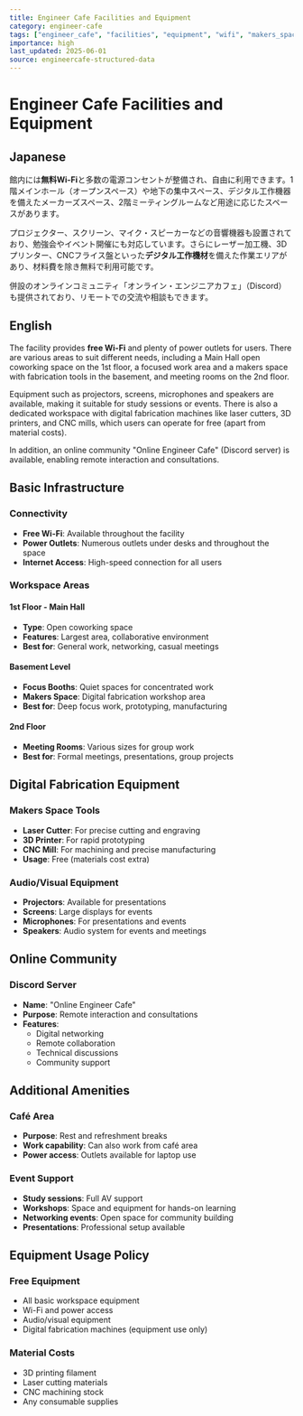 ```yaml
---
title: Engineer Cafe Facilities and Equipment
category: engineer-cafe
tags: ["engineer_cafe", "facilities", "equipment", "wifi", "makers_space", "digital_fabrication"]
importance: high
last_updated: 2025-06-01
source: engineercafe-structured-data
---
```


# Engineer Cafe Facilities and Equipment

## Japanese

館内には**無料Wi-Fi**と多数の電源コンセントが整備され、自由に利用できます。1階メインホール（オープンスペース）や地下の集中スペース、デジタル工作機器を備えたメーカーズスペース、2階ミーティングルームなど用途に応じたスペースがあります。

プロジェクター、スクリーン、マイク・スピーカーなどの音響機器も設置されており、勉強会やイベント開催にも対応しています。さらにレーザー加工機、3Dプリンター、CNCフライス盤といった**デジタル工作機材**を備えた作業エリアがあり、材料費を除き無料で利用可能です。

併設のオンラインコミュニティ「オンライン・エンジニアカフェ」（Discord）も提供されており、リモートでの交流や相談もできます。

## English

The facility provides **free Wi-Fi** and plenty of power outlets for users. There are various areas to suit different needs, including a Main Hall open coworking space on the 1st floor, a focused work area and a makers space with fabrication tools in the basement, and meeting rooms on the 2nd floor.

Equipment such as projectors, screens, microphones and speakers are available, making it suitable for study sessions or events. There is also a dedicated workspace with digital fabrication machines like laser cutters, 3D printers, and CNC mills, which users can operate for free (apart from material costs).

In addition, an online community "Online Engineer Cafe" (Discord server) is available, enabling remote interaction and consultations.

## Basic Infrastructure

### Connectivity
- **Free Wi-Fi**: Available throughout the facility
- **Power Outlets**: Numerous outlets under desks and throughout the space
- **Internet Access**: High-speed connection for all users

### Workspace Areas

#### 1st Floor - Main Hall
- **Type**: Open coworking space
- **Features**: Largest area, collaborative environment
- **Best for**: General work, networking, casual meetings

#### Basement Level
- **Focus Booths**: Quiet spaces for concentrated work
- **Makers Space**: Digital fabrication workshop area
- **Best for**: Deep focus work, prototyping, manufacturing

#### 2nd Floor
- **Meeting Rooms**: Various sizes for group work
- **Best for**: Formal meetings, presentations, group projects

## Digital Fabrication Equipment

### Makers Space Tools
- **Laser Cutter**: For precise cutting and engraving
- **3D Printer**: For rapid prototyping
- **CNC Mill**: For machining and precise manufacturing
- **Usage**: Free (materials cost extra)

### Audio/Visual Equipment
- **Projectors**: Available for presentations
- **Screens**: Large displays for events
- **Microphones**: For presentations and events
- **Speakers**: Audio system for events and meetings

## Online Community

### Discord Server
- **Name**: "Online Engineer Cafe"
- **Purpose**: Remote interaction and consultations
- **Features**: 
  - Digital networking
  - Remote collaboration
  - Technical discussions
  - Community support

## Additional Amenities

### Café Area
- **Purpose**: Rest and refreshment breaks
- **Work capability**: Can also work from café area
- **Power access**: Outlets available for laptop use

### Event Support
- **Study sessions**: Full AV support
- **Workshops**: Space and equipment for hands-on learning
- **Networking events**: Open space for community building
- **Presentations**: Professional setup available

## Equipment Usage Policy

### Free Equipment
- All basic workspace equipment
- Wi-Fi and power access
- Audio/visual equipment
- Digital fabrication machines (equipment use only)

### Material Costs
- 3D printing filament
- Laser cutting materials
- CNC machining stock
- Any consumable supplies